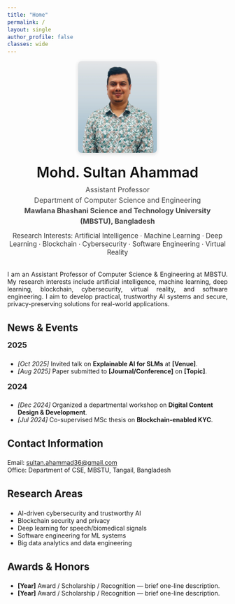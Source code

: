 ```yaml
---
title: "Home"
permalink: /
layout: single
author_profile: false
classes: wide
---
```


<!-- ======================= HERO SECTION ======================= -->
<div style="display:flex; flex-wrap:wrap; align-items:center; justify-content:center; gap:25px; margin-bottom:2rem; text-align:center;">
  <img src="/assets/img/profile.png" alt="Profile photo"
       style="width:180px; height:210px; object-fit:cover; border-radius:8px; box-shadow:0 2px 8px rgba(0,0,0,0.15);">
  <div style="max-width:620px;">
    <h1 style="margin:0; font-size:2rem; font-weight:600; color:#111;">Mohd. Sultan Ahammad</h1>
    <p style="margin:0.5rem 0 0 0; font-size:1rem; line-height:1.5; color:#444;">
      Assistant Professor<br>
      Department of Computer Science and Engineering<br>
      <strong>Mawlana Bhashani Science and Technology University (MBSTU), Bangladesh</strong>
    </p>
    <p style="margin:0.75rem 0 0 0; font-size:0.95rem; color:#333;">
      Research Interests: Artificial Intelligence · Machine Learning · Deep Learning · Blockchain · Cybersecurity · Software Engineering · Virtual Reality
    </p>
  </div>
</div>

<!-- ======================= ABOUT SECTION ======================= -->
<section style="max-width:850px; margin:0 auto; text-align:justify;">
  <p>
    I am an Assistant Professor of Computer Science & Engineering at MBSTU. My research interests include artificial intelligence, machine learning, deep learning,
    blockchain, cybersecurity, virtual reality, and software engineering. I aim to develop practical, trustworthy AI systems and secure, privacy-preserving solutions
    for real-world applications.
  </p>
</section>

<!-- ======================= NEWS SECTION ======================= -->
<section style="max-width:850px; margin:2rem auto; text-align:left;">
  <h3 style="font-size:1.4rem; margin-bottom:0.5rem;">News & Events</h3>

  <h4 style="font-size:1.1rem; margin-top:1rem;">2025</h4>
  <ul>
    <li><em>[Oct 2025]</em> Invited talk on <strong>Explainable AI for SLMs</strong> at <strong>[Venue]</strong>.</li>
    <li><em>[Aug 2025]</em> Paper submitted to <strong>[Journal/Conference]</strong> on <strong>[Topic]</strong>.</li>
  </ul>

  <h4 style="font-size:1.1rem; margin-top:1rem;">2024</h4>
  <ul>
    <li><em>[Dec 2024]</em> Organized a departmental workshop on <strong>Digital Content Design & Development</strong>.</li>
    <li><em>[Jul 2024]</em> Co-supervised MSc thesis on <strong>Blockchain-enabled KYC</strong>.</li>
  </ul>
</section>

<!-- ======================= CONTACT SECTION ======================= -->
<section style="max-width:850px; margin:2rem auto; text-align:left;">
  <h3 style="font-size:1.4rem;">Contact Information</h3>
  <ul style="list-style:none; padding:0;">
    <li>Email: <a href="mailto:sultan.ahammad36@gmail.com">sultan.ahammad36@gmail.com</a></li>
    <li>Office: Department of CSE, MBSTU, Tangail, Bangladesh</li>
  </ul>
</section>

<!-- ======================= RESEARCH AREAS ======================= -->
<section style="max-width:850px; margin:2rem auto; text-align:left;">
  <h3 style="font-size:1.4rem;">Research Areas</h3>
  <ul>
    <li>AI-driven cybersecurity and trustworthy AI</li>
    <li>Blockchain security and privacy</li>
    <li>Deep learning for speech/biomedical signals</li>
    <li>Software engineering for ML systems</li>
    <li>Big data analytics and data engineering</li>
  </ul>
</section>

<!-- ======================= AWARDS SECTION ======================= -->
<section style="max-width:850px; margin:2rem auto; text-align:left;">
  <h3 style="font-size:1.4rem;">Awards & Honors</h3>
  <ul>
    <li><strong>[Year]</strong> Award / Scholarship / Recognition — brief one-line description.</li>
    <li><strong>[Year]</strong> Award / Scholarship / Recognition — brief one-line description.</li>
  </ul>
</section>

<!-- ======================= SOCIAL ICONS ======================= -->
<div style="margin-top:1rem; text-align:center;">
  <a href="https://scholar.google.com/citations?user=qM-KYTkAAAAJ&hl=en" class="ai ai-google-scholar ai-fw" style="font-size:1.5rem; margin-right:10px;"></a>
  <a href="https://orcid.org/0000-0003-1376-220X" class="ai ai-orcid ai-fw" style="font-size:1.5rem; margin-right:10px;"></a>
  <a href="https://www.linkedin.com/" class="fab fa-linkedin" style="font-size:1.5rem; margin-right:10px;"></a>
  <a href="https://github.com/sultanahammad" class="fab fa-github" style="font-size:1.5rem;"></a>
</div>
